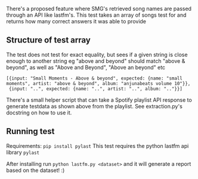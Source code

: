 There's a proposed feature where SMG's retrieved song names are passed through an API like lastfm's. This test takes an array of songs test for and returns how many correct answers it was able to provide

## Structure of test array

The test does not test for exact equality, but sees if a given string is close enough to another string
eg "above and beyond" should match "above & beyond", as well as "Above and Beyond", "Above an beyond" etc

```
[{input: "Small Moments - Above & beyond", expected: {name: "small moments", artist: "above & beyond", album: "anjunabeats volume 10"}}, 
 {input: "..", expected: {name: "..", artist: "..", album: ".."}}]
```

There's a small helper script that can take a Spotify playlist API response to generate testdata as shown above from the playlist. See extraction.py's docstring on how to use it.

## Running test

Requirements:
`pip install pylast`
This test requires the python lastfm api library `pylast`

After installing run `python lastfm.py <dataset>` and it will generate a report based on the dataset! :)